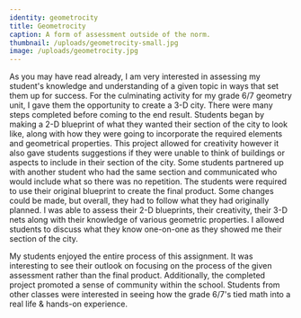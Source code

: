 ```yaml
---
identity: geometrocity
title: Geometrocity
caption: A form of assessment outside of the norm.
thumbnail: /uploads/geometrocity-small.jpg
image: /uploads/geometrocity.jpg
---
```



As you may have read already, I am very interested in assessing my student's knowledge and understanding of a given topic in ways that set them up for success. For the culminating activity for my grade 6/7 geometry unit, I gave them the opportunity to create a 3-D city. There were many steps completed before coming to the end result. Students began by making a 2-D blueprint of what they wanted their section of the city to look like, along with how they were going to incorporate the required elements and geometrical properties. This project allowed for creativity however it also gave students suggestions if they were unable to think of buildings or aspects to include in their section of the city. Some students partnered up with another student who had the same section and communicated who would include what so there was no repetition. The students were required to use their original blueprint to create the final product. Some changes could be made, but overall, they had to follow what they had originally planned. I was able to assess their 2-D blueprints, their creativity, their 3-D nets along with their knowledge of various geometric properties. I allowed students to discuss what they know one-on-one as they showed me their section of the city.&nbsp;

My students enjoyed the entire process of this assignment. It was interesting to see their outlook on focusing on the process of the given assessment rather than the final product. Additionally, the completed project promoted a sense of community within the school. Students from other classes were interested in seeing how the grade 6/7's tied math into a real life & hands-on experience.&nbsp;